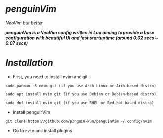 # ***penguinVim***
*NeoVim but better*

***penguinVim is a NeoVim config written in Lua aiming to provide a base configuration with beautiful UI and fast startuptime (around 0.02 secs ~ 0.07 secs)***

# ***Installation***
- First, you need to install nvim and git
```
sudo pacman -S nvim git (if you use Arch Linux or Arch-based distro)

sudo apt install nvim git (if you use Debian or Debian-based distro)

sudo dnf install nvim git (if you use RHEL or Red-hat based distro)
```

- Install penguinVim
```
git clone https://github.com/p3nguin-kun/penguinVim ~/.config/nvim
```

- Go to ```nvim``` and install plugins
